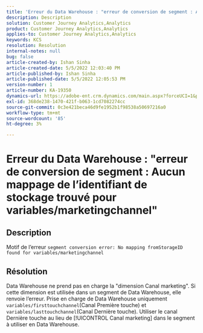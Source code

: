 ```yaml
---
title: 'Erreur du Data Warehouse : "erreur de conversion de segment : Aucun mappage de l’identifiant de stockage trouvé pour les variables/marketingchannel"'
description: Description
solution: Customer Journey Analytics,Analytics
product: Customer Journey Analytics,Analytics
applies-to: Customer Journey Analytics,Analytics
keywords: KCS
resolution: Resolution
internal-notes: null
bug: false
article-created-by: Ishan Sinha
article-created-date: 5/5/2022 12:03:40 PM
article-published-by: Ishan Sinha
article-published-date: 5/5/2022 12:05:53 PM
version-number: 1
article-number: KA-19350
dynamics-url: https://adobe-ent.crm.dynamics.com/main.aspx?forceUCI=1&pagetype=entityrecord&etn=knowledgearticle&id=6b3d8862-6bcc-ec11-a7b5-6045bd00db25
exl-id: 368de238-1470-421f-b063-1cd7082274cc
source-git-commit: 0c3e421beca46d9fe1952b1f98538a50697216a0
workflow-type: tm+mt
source-wordcount: '85'
ht-degree: 3%

---
```


# Erreur du Data Warehouse : &quot;erreur de conversion de segment : Aucun mappage de l’identifiant de stockage trouvé pour variables/marketingchannel&quot;

## Description

Motif de l’erreur `segment conversion error: No mapping fromStorageID found for variables/marketingchannel`

## Résolution


Data Warehouse ne prend pas en charge la &quot;dimension Canal marketing&quot;. Si cette dimension est utilisée dans un segment de Data Warehouse, elle renvoie l’erreur. Prise en charge de Data Warehouse uniquement `variables/firsttouchchannel`(Canal Première touche) et `variables/lasttouchchannel`(Canal Dernière touche). Utiliser le canal Dernière touche au lieu de [!UICONTROL Canal marketing] dans le segment à utiliser en Data Warehouse.
